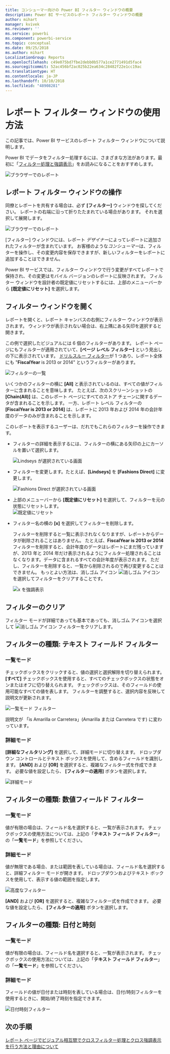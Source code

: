 ```yaml
---
title: コンシューマー向けの Power BI フィルター ウィンドウの概要
description: Power BI サービスのレポート フィルター ウィンドウの概要
author: mihart
manager: kvivek
ms.reviewer: ''
ms.service: powerbi
ms.component: powerbi-service
ms.topic: conceptual
ms.date: 09/25/2018
ms.author: mihart
LocalizationGroup: Reports
ms.openlocfilehash: c49e075bd7fbe2debb0b577a1ce2771491d5fac4
ms.sourcegitcommit: 52ac456bf2ac025b22ea634c28482f22e1cc19ac
ms.translationtype: HT
ms.contentlocale: ja-JP
ms.lasthandoff: 10/10/2018
ms.locfileid: "48908281"
---
```

# <a name="take-a-tour-of-the-report-filters-pane"></a>レポート フィルター ウィンドウの使用方法
この記事では、Power BI サービスのレポート フィルター ウィンドウについて説明します。

Power BI でデータをフィルター処理するには、さまざまな方法があります。最初に「[フィルター処理と強調表示](../power-bi-reports-filters-and-highlighting.md)」をお読みになることをおすすめします。

![ブラウザーでのレポート](media/end-user-report-filter/power-bi-browser.png)

## <a name="working-with-the-report-filters-pane"></a>レポート フィルター ウィンドウの操作
同僚とレポートを共有する場合は、必ず **[フィルター]** ウィンドウを探してください。 レポートの右端に沿って折りたたまれている場合があります。 それを選択して展開します。   

![ブラウザーでのレポート](media/end-user-report-filter/power-bi-expanded.png)

[フィルター] ウィンドウには、レポート *デザイナー*によってレポートに追加されたフィルターが含まれています。 お客様のような*コンシューマー*は、フィルターを操作し、その変更内容を保存できますが、新しいフィルターをレポートに追加することはできません。

Power BI サービスでは、フィルター ウィンドウで行う変更がすべてレポートで保持され、その変更はモバイル バージョンのレポートに反映されます。 フィルター ウィンドウを設計者の既定値にリセットするには、上部のメニューバーから **[既定値にリセット]** を選択します。     

## <a name="open-the-filters-pane"></a>フィルター ウィンドウを開く
レポートを開くと、レポート キャンバスの右側にフィルター ウィンドウが表示されます。 ウィンドウが表示されない場合は、右上隅にある矢印を選択すると開きます。  

この例で選択したビジュアルには 6 個のフィルターがあります。 レポート ページにもフィルターが適用されていて、**[ページ レベル フィルター]** という見出しの下に表示されています。 [ドリルスルー フィルター](../power-bi-report-add-filter.md)が 1 つあり、レポート全体にも "**FiscalYear** is 2013 or 2014" というフィルターがあります。

![フィルターの一覧](media/end-user-report-filter/power-bi-filter-list.png)

いくつかのフィルターの横に **[All]** と表示されているのは、すべての値がフィルターに含まれることを意味します。  たとえば、次のスクリーンショットの **[Chain(All)]** は、このレポート ページにすべてのストア チェーンに関するデータが含まれることを示します。  一方、レポート レベル フィルターの **[FiscalYear is 2013 or 2014]** は、レポートに 2013 年および 2014 年の会計年度のデータのみが含まれることを示します。

このレポートを表示するユーザーは、だれでもこれらのフィルターを操作できます。

* フィルターの詳細を表示するには、フィルターの横にある矢印の上にカーソルを置いて選択します。
  
   ![Lindseys が選択されている画面](media/end-user-report-filter/power-bi-expan-filter.png)
* フィルターを変更します。たとえば、**[Lindseys]** を **[Fashions Direct]** に変更します。
  
     ![Fashions Direct が選択されている画面](media/end-user-report-filter/power-bi-filter-chain.png)

* 上部のメニューバーから **[既定値にリセット]** を選択して、フィルターを元の状態にリセットします。    
    ![既定値にリセット](media/end-user-report-filter/power-bi-reset-to-default.png)
    
* フィルター名の横の **[x]** を選択してフィルターを削除します。
  
  フィルターを削除すると一覧に表示されなくなりますが、レポートからデータが削除されることはありません。  たとえば、**FiscalYear is 2013 or 2014** フィルターを削除すると、会計年度のデータはレポートにまだ残っていますが、2013 年と 2014 年だけ表示されるようにフィルター処理されることはなくなります。データに含まれるすべての会計年度が表示されます。  ただし、フィルターを削除すると、一覧から削除されるので再び変更することはできません。 もっとよい方法は、消しゴム アイコン ![消しゴム アイコン](media/end-user-report-filter/power-bi-eraser-icon.png) を選択してフィルターをクリアすることです。
  
  ![x を強調表示](media/end-user-report-filter/power-bi-delete-filter.png)



## <a name="clear-a-filter"></a>フィルターのクリア
 フィルター モードが詳細であっても基本であっても、消しゴム アイコンを選択して  ![消しゴム アイコン](media/end-user-report-filter/pbi_erasericon.jpg) フィルターをクリアします。 


## <a name="types-of-filters-text-field-filters"></a>フィルターの種類: テキスト フィールド フィルター
### <a name="list-mode"></a>一覧モード
チェックボックスをクリックすると、値の選択と選択解除を切り替えられます。 **[すべて]** チェックボックスを使用すると、すべてのチェックボックスの状態をオンまたはオフに切り替えられます。 チェックボックスは、そのフィールドの使用可能なすべての値を表します。  フィルターを調整すると、選択内容を反映して説明文が更新されます。 

![一覧モード フィルター](media/end-user-report-filter/pbi_restatement.png)

説明文が 「is Amarilla or Carretera」(Amarilla または Carretera です) に変わっています。

### <a name="advanced-mode"></a>詳細モード
**[詳細なフィルタリング]** を選択して、詳細モードに切り替えます。 ドロップダウン コントロールとテキスト ボックスを使用して、含めるフィールドを識別します。 **[AND]** および **[OR]** を選択すると、複雑なフィルター式を作成できます。 必要な値を設定したら、 **[フィルターの適用]** ボタンを選択します。  

![詳細モード](media/end-user-report-filter/aboutfilters.png)

## <a name="types-of-filters-numeric-field-filters"></a>フィルターの種類: 数値フィールド フィルター
### <a name="list-mode"></a>一覧モード
値が有限の場合は、フィールド名を選択すると、一覧が表示されます。  チェックボックスの使用方法については、上記の「**テキスト フィールド フィルター**」の「**一覧モード**」を参照してください。   

### <a name="advanced-mode"></a>詳細モード
値が無限である場合、または範囲を表している場合は、フィールド名を選択すると、詳細フィルター モードが開きます。 ドロップダウンおよびテキスト ボックスを使用して、表示する値の範囲を指定します。 

![高度なフィルター](media/end-user-report-filter/pbi_dropdown-and-text.png)

**[AND]** および **[OR]** を選択すると、複雑なフィルター式を作成できます。 必要な値を設定したら、 **[フィルターの適用]** ボタンを選択します。

## <a name="types-of-filters-date-and-time"></a>フィルターの種類: 日付と時刻
### <a name="list-mode"></a>一覧モード
値が有限の場合は、フィールド名を選択すると、一覧が表示されます。  チェックボックスの使用方法については、上記の「**テキスト フィールド フィルター**」の「**一覧モード**」を参照してください。   

### <a name="advanced-mode"></a>詳細モード
フィールドの値が日付または時刻を表している場合は、日付/時刻フィルターを使用するときに、開始/終了時刻を指定できます。  

![日付時刻フィルター](media/end-user-report-filter/pbi_date-time-filters.png)


## <a name="next-steps"></a>次の手順
[レポート ページでビジュアル相互間でクロスフィルター処理とクロス強調表示を行う方法と理由について](end-user-interactions.md)